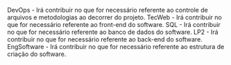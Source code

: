 DevOps - Irá contribuir no que for necessário referente ao controle de arquivos e metodologias ao decorrer do projeto.
TecWeb - Irá contribuir no que for necessário referente ao front-end do software.
SQL - Irá contribuir no que for necessário referente ao banco de dados do software.
LP2 - Irá contribuir no que for necessário referente ao back-end do software.
EngSoftware - Irá contribuir no que for necessário referente ao estrutura de criação do software.
